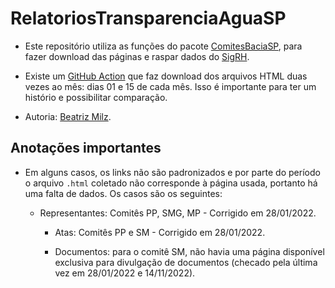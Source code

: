 
<!-- README.md is generated from README.Rmd. Please edit that file -->

# RelatoriosTransparenciaAguaSP

- Este repositório utiliza as funções do pacote
  [ComitesBaciaSP](https://github.com/beatrizmilz/ComitesBaciaSP), para
  fazer download das páginas e raspar dados do
  [SigRH](https://sigrh.sp.gov.br/).

- Existe um [GitHub
  Action](https://github.com/beatrizmilz/RelatoriosTransparenciaAguaSP/actions/workflows/executar-script-download-html.yaml)
  que faz download dos arquivos HTML duas vezes ao mês: dias 01 e 15 de
  cada mês. Isso é importante para ter um histório e possibilitar
  comparação.

- Autoria: [Beatriz Milz](https://github.com/beatrizmilz).

## Anotações importantes

- Em alguns casos, os links não são padronizados e por parte do período
  o arquivo `.html` coletado não corresponde à página usada, portanto há
  uma falta de dados. Os casos são os seguintes:

  - Representantes: Comitês PP, SMG, MP - Corrigido em 28/01/2022.

    - Atas: Comitês PP e SM - Corrigido em 28/01/2022.

    - Documentos: para o comitê SM, não havia uma página disponível
      exclusiva para divulgação de documentos (checado pela última vez
      em 28/01/2022 e 14/11/2022).
